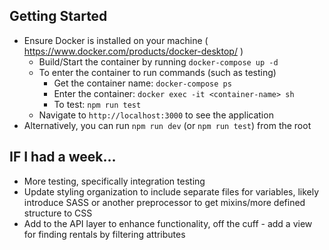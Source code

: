 ## Getting Started

- Ensure Docker is installed on your machine ( https://www.docker.com/products/docker-desktop/ )
    - Build/Start the container by running ```docker-compose up -d```
    - To enter the container to run commands (such as testing)
        - Get the container name: ```docker-compose ps```
        - Enter the container: ```docker exec -it <container-name> sh```
        - To test: ```npm run test```
    - Navigate to `http://localhost:3000` to see the application
-  Alternatively, you can run ```npm run dev``` (or ```npm run test```) from the root

## IF I had a week...
- More testing, specifically integration testing
- Update styling organization to include separate files for variables, likely introduce SASS or another preprocessor to get mixins/more defined structure to CSS
- Add to the API layer to enhance functionality, off the cuff - add a view for finding rentals by filtering attributes

